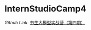 # InternStudioCamp4

*Github Link*: [书生大模型实战营（第四期）](https://github.com/InternLM/Tutorial/tree/camp4)
